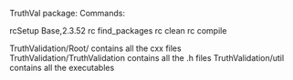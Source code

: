 TruthVal package:
Commands:

rcSetup Base,2.3.52
rc find_packages
rc clean
rc compile

TruthValidation/Root/ contains all the cxx files
TruthValidation/TruthValidation contains all the .h files
TruthValidation/util contains all the executables 

